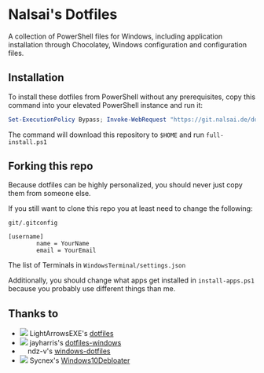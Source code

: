 # Nalsai's Dotfiles

A collection of PowerShell files for Windows, including application installation through Chocolatey, Windows configuration and configuration files.

## Installation

To install these dotfiles from PowerShell without any prerequisites, copy this command into your elevated PowerShell instance and run it:

```ps1
Set-ExecutionPolicy Bypass; Invoke-WebRequest "https://git.nalsai.de/dotfiles/archive/master.zip" -OutFile $HOME\dotfiles.zip; Expand-Archive -Path $HOME\dotfiles.zip  -DestinationPath "$HOME" -Force; Move-Item -Force -Path $HOME\dotfiles-master -Destination $HOME\.dotfiles; Remove-Item $HOME\dotfiles.zip; Invoke-Expression -Command $HOME\.dotfiles\full-install.ps1
```

The command will download this repository to `$HOME` and run `full-install.ps1`

## Forking this repo

Because dotfiles can be highly personalized, you should never just copy them from someone else.

If you still want to clone this repo you at least need to change the following:

`git/.gitconfig`

```gitconfig
[username]
        name = YourName
        email = YourEmail
```

The list of Terminals in `WindowsTerminal/settings.json`

Additionally, you should change what apps get installed in `install-apps.ps1` because you probably use different things than me.

## Thanks to

- ![](https://avatars.githubusercontent.com/LightArrowsEXE?s=12)
LightArrowsEXE's [dotfiles](https://github.com/LightArrowsEXE/dotfiles)
- ![](https://avatars.githubusercontent.com/jayharris?s=12)
jayharris's [dotfiles-windows](https://github.com/jayharris/dotfiles-windows)
- <img src="https://avatars.githubusercontent.com/ndz-v?s=12" width="12"> ndz-v's [windows-dotfiles](https://github.com/ndz-v/windows-dotfiles)
- ![](https://avatars.githubusercontent.com/Sycnex?s=12)
Sycnex's [Windows10Debloater](https://github.com/Sycnex/Windows10Debloater)
